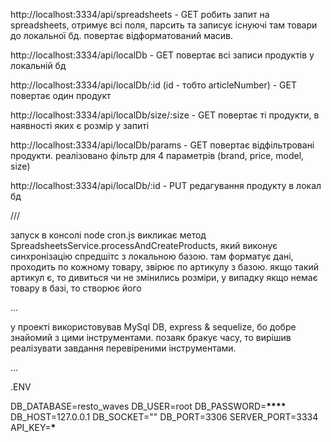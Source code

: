 http://localhost:3334/api/spreadsheets - GET
робить запит на spreadsheets, отримує всі поля, парсить та записує існуючі там товари до локальної бд. повертає відформатований масив.

http://localhost:3334/api/localDb - GET
повертає всі записи продуктів у локальній бд

http://localhost:3334/api/localDb/:id (id - тобто articleNumber) - GET
повертає один продукт

http://localhost:3334/api/localDb/size/:size - GET
повертає ті продукти, в наявності яких є розмір у запиті

http://localhost:3334/api/localDb/params - GET
повертає відфільтровані продукти. реалізовано фільтр для 4 параметрів (brand, price, model, size)

http://localhost:3334/api/localDb/:id - PUT
редагування продукту в локал бд

///

запуск в консолі node cron.js викликає метод SpreadsheetsService.processAndCreateProducts, який виконує синхронізацію спредшітс з локальною базою.
там форматує дані, проходить по кожному товару, звірює по артикулу з базою. якщо такий артикул є, то дивиться чи не змінились розміри, у випадку якщо немає товару в базі, то створює його

...

у проекті використовував MySql DB, express & sequelize, бо добре знайомий з цими інструментами. позаяк бракує часу, то вирішив реалізувати завдання перевіреними інструментами.

...

.ENV

DB_DATABASE=resto_waves
DB_USER=root
DB_PASSWORD=**\*\*\*\***
DB_HOST=127.0.0.1
DB_SOCKET=""
DB_PORT=3306
SERVER_PORT=3334
API_KEY=********\*********
